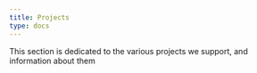 ```yaml
---
title: Projects
type: docs
---
```


This section is dedicated to the various projects we support, and information about them
